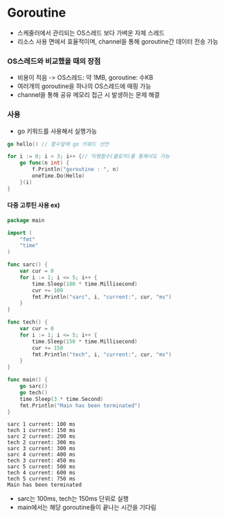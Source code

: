 # Goroutine

- 스케줄러에서 관리되는 OS스레드 보다 가벼운 자체 스레드
- 리소스 사용 면에서 효율적이며, channel을 통해 goroutine간 데이터 전송 가능

### OS스레드와 비교했을 때의 장점

- 비용이 적음 -> OS스레드: 약 1MB, goroutine: 수KB
- 여러개의 goroutine을 하나의 OS스레드에 매핑 가능
- channel을 통해 공유 메모리 접근 시 발생하는 문제 해결

### 사용

- go 키워드를 사용해서 실행가능

```go
go hello() // 함수앞에 go 키워드 선언

for i := 0; i < 3; i++ {// 익명함수(클로저)를 통해서도 가능
    go func(n int) {
        f.Println("goroutine : ", n)
        oneTime.Do(Hello)
    }(i)
}
```

#### 다중 고루틴 사용 ex)

```go
package main

import (
	"fmt"
	"time"
)

func sarc() {
	var cur = 0
	for i := 1; i <= 5; i++ {
		time.Sleep(100 * time.Millisecond)
		cur += 100
		fmt.Println("sarc", i, "current:", cur, "ms")
	}
}

func tech() {
	var cur = 0
	for i := 1; i <= 5; i++ {
		time.Sleep(150 * time.Millisecond)
		cur += 150
		fmt.Println("tech", i, "current:", cur, "ms")
	}
}

func main() {
	go sarc()
	go tech()
	time.Sleep(3 * time.Second)
	fmt.Println("Main has been terminated")
}
```

```
sarc 1 current: 100 ms
tech 1 current: 150 ms
sarc 2 current: 200 ms
tech 2 current: 300 ms
sarc 3 current: 300 ms
sarc 4 current: 400 ms
tech 3 current: 450 ms
sarc 5 current: 500 ms
tech 4 current: 600 ms
tech 5 current: 750 ms
Main has been terminated
```

- sarc는 100ms, tech는 150ms 단위로 실행
- main에서는 해당 goroutine들이 끝나는 시간을 기다림
